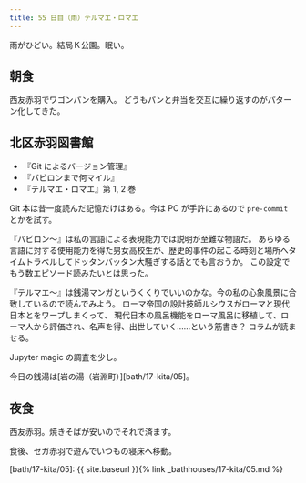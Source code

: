 ```yaml
---
title: 55 日目（雨）テルマエ・ロマエ
---
```


雨がひどい。結局Ｋ公園。眠い。

## 朝食

西友赤羽でワゴンパンを購入。
どうもパンと弁当を交互に繰り返すのがパターン化してきた。

## 北区赤羽図書館

* 『Git によるバージョン管理』
* 『バビロンまで何マイル』
* 『テルマエ・ロマエ』第 1, 2 巻

Git 本は昔一度読んだ記憶だけはある。今は PC が手許にあるので `pre-commit` とかを試す。

『バビロン～』は私の言語による表現能力では説明が至難な物語だ。
あらゆる言語に対する使用能力を得た男女高校生が、歴史的事件の起こる時刻と場所へタイムトラベルしてドッタンバッタン大騒ぎする話とでも言おうか。
この設定でもう数エピソード読みたいとは思った。

『テルマエ～』は銭湯マンガというくくりでいいのかな。今の私の心象風景に合致しているので読んでみよう。
ローマ帝国の設計技師ルシウスがローマと現代日本とをワープしまくって、
現代日本の風呂機能をローマ風呂に移植して、ローマ人から評価され、名声を得、出世していく……という筋書き？
コラムが読ませる。

Jupyter magic の調査を少し。

今日の銭湯は[岩の湯（岩淵町）][bath/17-kita/05]。

## 夜食

西友赤羽。焼きそばが安いのでそれで済ます。

食後、セガ赤羽で遊んでいつもの寝床へ移動。

[bath/17-kita/05]: {{ site.baseurl }}{% link _bathhouses/17-kita/05.md %}
